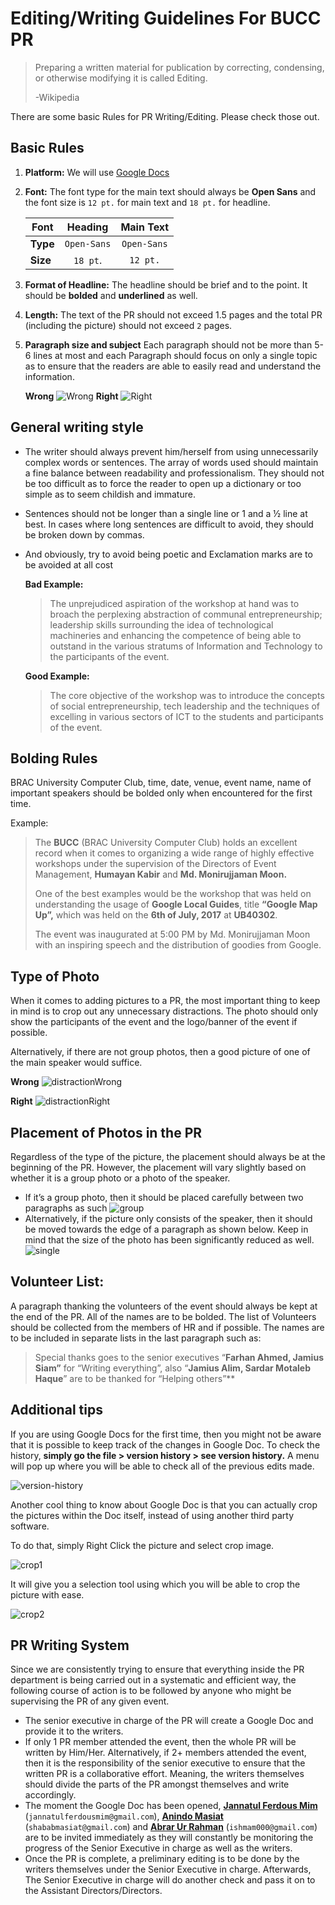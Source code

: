 # Editing/Writing Guidelines For BUCC PR

> Preparing a written material for publication by correcting, condensing, or otherwise modifying it is called Editing.
>
> -Wikipedia

There are some basic Rules for PR Writing/Editing.
Please check those out.

## Basic Rules

1. **Platform:** We will use [Google Docs](https://docs.google.com/)

2. **Font:** The font type for the main text should always be **Open Sans** and the font size is `12 pt.` for main text and `18 pt.` for headline.

    | Font | Heading | Main Text |
    |------| :----------: | :---------: |
    |**Type**| `Open-Sans` | `Open-Sans`|
    |**Size**| `18 pt`. | `12 pt.` |

3. **Format of Headline:** The headline should be brief and to the point. It should be **bolded** and **underlined** as well.

4. **Length:** The text of the PR should not exceed 1.5 pages and the total PR (including the picture) should not exceed `2` pages.

5. **Paragraph size and subject** Each paragraph should not be more than 5-6 lines at most and each Paragraph should focus on only a single topic as to ensure that the readers are able to easily read and understand the information.

   **Wrong** 
   ![Wrong](pics/longwrong.jpg)
   **Right** 
   ![Right](pics/longright.jpg)

## General writing style

- The writer should always prevent him/herself from using unnecessarily complex words or sentences. The array of words used should maintain a fine balance between readability and professionalism. They should not be too difficult as to force the reader to open up a dictionary or too simple as to seem childish and immature.

- Sentences should not be longer than a single line or 1 and a ½ line at best. In cases where long sentences are difficult to avoid, they should be broken down by commas.

- And obviously, try to avoid being poetic and Exclamation marks are to be avoided at all cost 
  
  **Bad Example:** 
  > The unprejudiced aspiration of the workshop at hand was to broach the perplexing abstraction of communal entrepreneurship; leadership skills surrounding the idea of technological machineries and enhancing the competence of being able to outstand in the various stratums of Information and Technology to the participants of the event.

  **Good Example:** 
  > The core objective of the workshop was to introduce the concepts of social entrepreneurship, tech leadership and the techniques of excelling in various sectors of ICT to the students and participants of the event.

## Bolding Rules

BRAC University Computer Club, time, date, venue, event name, name of important speakers should be bolded only when encountered for the first time.

Example:
> The **BUCC** (BRAC University Computer Club) holds an excellent record when it comes to organizing a wide range of highly effective workshops under the supervision of the Directors of Event Management, **Humayan Kabir** and **Md. Monirujjaman Moon.**
>
> One of the best examples would be the workshop that was held on understanding the usage of  **Google Local Guides**, title **“Google Map Up”,** which was held on the **6th of July, 2017** at **UB40302**.
>
> The event was inaugurated at 5:00 PM by Md. Monirujjaman Moon with an inspiring speech and the distribution of goodies from Google.

## Type of Photo

When it comes to adding pictures to a PR, the most important thing to keep in mind is to crop out any unnecessary distractions. The photo should only show the participants of the event and the logo/banner of the event if possible.

Alternatively, if there are not group photos, then a good picture of one of the main speaker would suffice.

**Wrong** 
![distractionWrong](pics/distractionwrong.png)

**Right** 
![distractionRight](pics/distractionright.jpg)

## Placement of Photos in the PR

Regardless of the type of the picture, the placement should always be at the beginning of the PR. However, the placement will vary slightly based on whether it is a group photo or a photo of the speaker.

- If it’s a group photo, then it should be placed carefully between two paragraphs as such
    ![group](pics/group.jpg)
- Alternatively, if the picture only consists of the speaker, then it should be moved towards the edge of a paragraph as shown below. Keep in mind that the size of the photo has been significantly reduced as well.
    ![single](pics/person.png)

## Volunteer List:

A paragraph thanking the volunteers of the event should always be kept at the end of the PR. All of the names are to be bolded. The list of Volunteers should be collected from the members of HR and if possible. The names are to be included in separate lists in the last paragraph such as:

> Special thanks goes to the senior executives “**Farhan Ahmed, Jamius Siam”** for “Writing everything”, also “**Jamius Alim, Sardar Motaleb Haque**” are to be thanked for “Helping others”**

## Additional tips 

If you are using Google Docs for the first time, then you might not be aware that it is possible to keep track of the changes in Google Doc. To check the history, **simply go the file > version history > see version history.** A menu will pop up where you will be able to check all of the previous edits made.

![version-history](pics/version-history.png)

Another cool thing to know about Google Doc is that you can actually crop the pictures within the Doc itself, instead of using another third party software.

To do that, simply Right Click the picture and select crop image.

![crop1](pics/crop1.png)

It will give you a selection tool using which you will be able to crop the picture with ease.

![crop2](pics/crop2.jpg)

## PR Writing System

Since we are consistently trying to ensure that everything inside the PR department is being carried out in a systematic and efficient way, the following course of action is to be followed by anyone who might be supervising the PR of any given event.

- The senior executive in charge of the PR will create a Google Doc and provide it to the writers.
- If only 1 PR member attended the event, then the whole PR will be written by Him/Her. Alternatively, if 2+ members attended the event, then it is the responsibility of the senior executive to ensure that the written PR is a collaborative effort. Meaning, the writers themselves should divide the parts of the PR amongst themselves and write accordingly.
- The moment the Google Doc has been opened, [**Jannatul Ferdous Mim**](https://www.facebook.com/jannatul.fedrousmim/) (`jannatulferdousmim@gmail.com`), [**Anindo Masiat**](https://www.facebook.com/Masiat.Anindo/) (`shababmasiat@gmail.com`) and [**Abrar Ur Rahman**](https://www.facebook.com/aur.ishmam/) (`ishmam000@gmail.com`) are to be invited immediately as they will constantly be monitoring the progress of the Senior Executive in charge as well as the writers.
- Once the PR is complete, a preliminary editing is to be done by the writers themselves under the Senior Executive in charge. Afterwards, The Senior Executive in charge will do another check and pass it on to the Assistant Directors/Directors.
